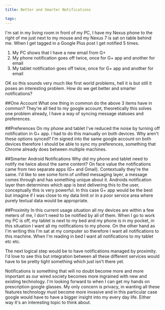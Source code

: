 ```yaml
---
title: Better and Smarter Notifications

tags:
---
```

I'm sat in my living room in front of my PC, I have my Nexus phone to the right of me just next to my mouse and my Nexus 7 is sat on table behind me. When I get tagged in a Google Plus post I get notified 5 times.

1. My PC shows that I have a new email from G+
2. My phone notification goes off twice, once for G+ app and another for email
3. My tablet notification goes off twice, once for G+ app and another for email

OK so this sounds very much like first world problems, hell it is but still it poses an interesting problem. How do we get better and smarter notifications?

##One Account
What one thing in common do the above 3 items have in common? They're all tied to my google account, theoretically this solves one problem already, I have a way of syncing message statuses and preferences.

##Preferences
On my phone and tablet I've reduced the noise by turning off notification in G+ app. I had to do this manually on both devices. Why aren't these options synced? I'm signed into the same google account on both devices therefore I should be able to sync my preferences, something that Chrome already does between multiple machines.

##Smarter Android Notifications
Why did my phone and tablet need to notify me twice about the same content? On face value the notifications came from two separate apps (G+ and Gmail). Contextually they're the same. I'd like to see some form of unified messaging layer, a message comes through and has something unique about it. Androids notification layer then determines which app is best delivering this to the user, conceptually this is very powerful. In this case G+ app would be the best but imagine if I was close to my data limit or in a poor service area where purely textual data would be appropriate.

##Proximity
In this current usage situation all my devices are within a few meters of me, I don't need to be notified by all of them. When I go to work my PC is off, my tablet is next to my bed and my phone is in my pocket, in this situation I want all my notifications to my phone. On the other hand as I'm writing this I'm sat at my computer so therefore I want all notifications to this machine. When I'm reading in bed I want all notifications to my tablet etc etc.

The next logical step would be to have notifications managed by proximity. I'd love to see this but integration between all these different services would have to be pretty tight something which just isn't there yet.


Notifications is something that will no doubt become more and more important as our wired society becomes more ingrained with new and existing technology. I'm looking forward to when I can get my hands on prescription google glasses. My only concern is privacy, in wanting all these features technology must become more invasive and in this particular case google would have to have a bigger insight into my every day life. Either way it's an interesting topic to think about.

